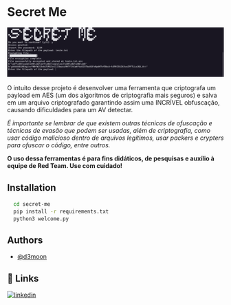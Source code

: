 # Secret Me 

<p align="center">
  <img src="/assets/image.png">
</p>


O intuito desse projeto é desenvolver uma ferramenta que criptografa um payload em AES (um dos algoritmos de criptografia mais seguros) e salva em um arquivo criptografado garantindo assim uma INCRÍVEL obfuscação, causando dificuldades para um AV detectar.

*É importante se lembrar de que existem outras técnicas de ofuscação e técnicas de evasão que podem ser usadas, além de criptografia, como usar código malicioso dentro de arquivos legítimos, usar packers e crypters para ofuscar o código, entre outros.*

**O uso dessa ferramentas é para fins didáticos, de pesquisas e auxílio à equipe de Red Team. Use com cuidado!**




## Installation


```bash
  cd secret-me
  pip install -r requirements.txt
  python3 welcome.py
```
    

## Authors

- [@d3moon](https://www.github.com/d3moon)


## 🔗 Links

[![linkedin](https://img.shields.io/badge/linkedin-0A66C2?style=for-the-badge&logo=linkedin&logoColor=white)](https://www.linkedin.com/in/d3moon)

